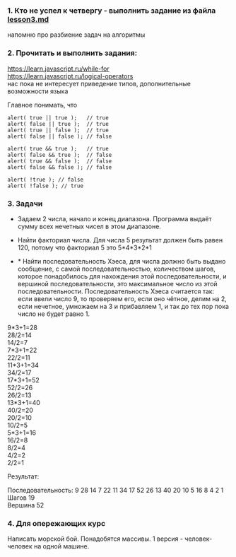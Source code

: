 ### 1. Кто не успел к четвергу - выполнить задание из файла [lesson3.md](https://github.com/jathpr/tms_sandbox/blob/master/HomeWork/lesson3.md)

напомню про разбиение задач на алгоритмы

### 2. Прочитать и выполнить задания:

https://learn.javascript.ru/while-for  
https://learn.javascript.ru/logical-operators  
нас пока не интересует приведение типов, дополнительные возможности языка

Главное понимать, что

```
alert( true || true );   // true
alert( false || true );  // true
alert( true || false );  // true
alert( false || false ); // false
```

```
alert( true && true );   // true
alert( false && true );  // false
alert( true && false );  // false
alert( false && false ); // false
```

```
alert( !true ); // false
alert( !false ); // true
```

### 3. Задачи

- Задаем 2 числа, начало и конец диапазона. Программа выдаёт сумму всех нечетных чисел в этом диапазоне.

- Найти факториал числа.
  Для числа 5 результат должен быть равен 120, потому что факториал 5 это 5\*4\*3\*2\*1

- \* Найти последовательность Хэеса, для числа должно быть выдано сообщение, с самой последовательностью, количеством шагов,
  которое понадобилось для нахождения этой последовательности, и вершиной последовательности, это максимальное число из этой последовательности. Последовательность
  Хэеса считается так: если ввели число 9, то проверяем его, если оно чётное, делим на 2, если нечетное, умножаем на 3 и прибавляем 1, и так до тех пор пока число не
  будет равно 1.

9\*3+1=28\
28/2=14  
14/2=7  
7\*3+1=22  
22/2=11  
11\*3+1=34  
34/2=17  
17\*3+1=52  
52/2=26  
26/2=13  
13\*3+1=40  
40/2=20  
20/2=10  
10/2=5  
5\*3+1=16  
16/2=8  
8/2=4  
4/2=2  
2/2=1

Результат:

Последовательность: 9 28 14 7 22 11 34 17 52 26 13 40 20 10 5 16 8 4 2 1  
Шагов 19  
Вершина 52

### 4. Для опережающих курс

Написать морской бой.
Понадобятся массивы.
1 версия - человек-человек на одной машине.
